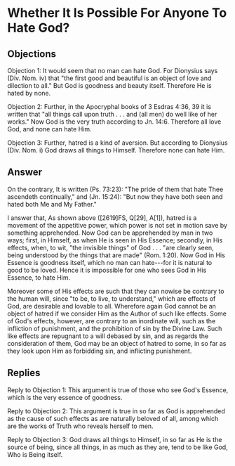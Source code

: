 # Whether It Is Possible For Anyone To Hate God?

## Objections

Objection 1: It would seem that no man can hate God. For Dionysius says (Div. Nom. iv) that "the first good and beautiful is an object of love and dilection to all." But God is goodness and beauty itself. Therefore He is hated by none.

Objection 2: Further, in the Apocryphal books of 3 Esdras 4:36, 39 it is written that "all things call upon truth . . . and (all men) do well like of her works." Now God is the very truth according to Jn. 14:6. Therefore all love God, and none can hate Him.

Objection 3: Further, hatred is a kind of aversion. But according to Dionysius (Div. Nom. i) God draws all things to Himself. Therefore none can hate Him.

## Answer

On the contrary, It is written (Ps. 73:23): "The pride of them that hate Thee ascendeth continually," and (Jn. 15:24): "But now they have both seen and hated both Me and My Father."

I answer that, As shown above ([2619]FS, Q[29], A[1]), hatred is a movement of the appetitive power, which power is not set in motion save by something apprehended. Now God can be apprehended by man in two ways; first, in Himself, as when He is seen in His Essence; secondly, in His effects, when, to wit, "the invisible things" of God . . . "are clearly seen, being understood by the things that are made" (Rom. 1:20). Now God in His Essence is goodness itself, which no man can hate---for it is natural to good to be loved. Hence it is impossible for one who sees God in His Essence, to hate Him.

Moreover some of His effects are such that they can nowise be contrary to the human will, since "to be, to live, to understand," which are effects of God, are desirable and lovable to all. Wherefore again God cannot be an object of hatred if we consider Him as the Author of such like effects. Some of God's effects, however, are contrary to an inordinate will, such as the infliction of punishment, and the prohibition of sin by the Divine Law. Such like effects are repugnant to a will debased by sin, and as regards the consideration of them, God may be an object of hatred to some, in so far as they look upon Him as forbidding sin, and inflicting punishment.

## Replies

Reply to Objection 1: This argument is true of those who see God's Essence, which is the very essence of goodness.

Reply to Objection 2: This argument is true in so far as God is apprehended as the cause of such effects as are naturally beloved of all, among which are the works of Truth who reveals herself to men.

Reply to Objection 3: God draws all things to Himself, in so far as He is the source of being, since all things, in as much as they are, tend to be like God, Who is Being itself.